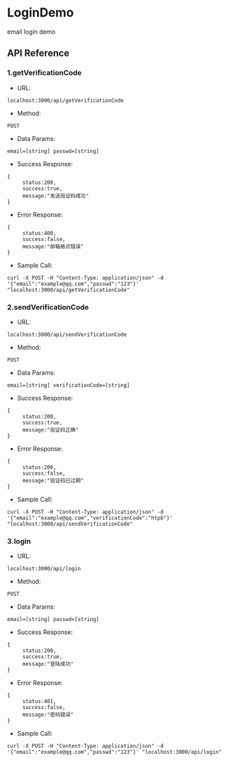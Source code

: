 # LoginDemo
email login demo
## API Reference
### 1.getVerificationCode
* URL:
```
localhost:3000/api/getVerificationCode
```
* Method:
```
POST
```
* Data Params:
```
email=[string] passwd=[string]
```
* Success Response:
```
{
     status:200,
     success:true,
     message:"发送验证码成功"
}
```
* Error Response:
```
{
     status:400,
     success:false,
     message:"邮箱格式错误"
}
```
* Sample Call:
```
curl -X POST -H "Content-Type: application/json" -d '{"email":"example@qq.com","passwd":"123"}' "localhost:3000/api/getVerificationCode"
```
### 2.sendVerificationCode
* URL:
```
localhost:3000/api/sendVerificationCode
```
* Method:
```
POST
```
* Data Params:
```
email=[string] verificationCode=[string]
```
* Success Response:
```
{
     status:200,
     success:true,
     message:"验证码正确"
}
```
* Error Response:
```
{
     status:206,
     success:false,
     message:"验证码已过期"
}
```
* Sample Call:
```
curl -X POST -H "Content-Type: application/json" -d '{"email":"example@qq.com","verificationCode":"htpb"}' "localhost:3000/api/sendVerificationCode"
```
### 3.login
* URL:
```
localhost:3000/api/login
```
* Method:
```
POST
```
* Data Params:
```
email=[string] passwd=[string]
```
* Success Response:
```
{
     status:200,
     success:true,
     message:"登陆成功"
}
```
* Error Response:
```
{
     status:401,
     success:false,
     message:"密码错误"
}
```
* Sample Call:
```
curl -X POST -H "Content-Type: application/json" -d '{"email":"example@qq.com","passwd":"123"}' "localhost:3000/api/login"
```
